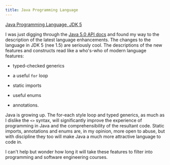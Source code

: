 ```yaml
---
title: Java Programming Language
---
```


[Java Programming Language, JDK 5](http://java.sun.com/j2se/1.5.0/docs/guide/language/)

I was just digging through the [Java 5.0 API docs][1] and found my way to the
description of the latest language enhancements. The changes to the language
in JDK 5 (nee 1.5) are seriously cool. The descriptions of the new features
and constructs read like a who's-who of modern language features:

[1]: http://java.sun.com/j2se/1.5.0/docs/api/

* typed-checked generics

* a useful `for` loop

* static imports

* useful enums

* annotations.

Java is growing up. The for-each style loop and typed generics, as much as I
dislike the `<>` syntax, will significantly improve the experience of
programming in Java and the comprehensibility of the resultant code. Static
imports, annotations and enums are, in my opinion, more open to abuse, but
with discipline they too will make Java a much more attractive language to
code in.

I can't help but wonder how long it will take these features to filter into
programming and software engineering courses.
